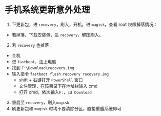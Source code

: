 # 手机系统更新意外处理

1. 下更新包，进 `recovery`，刷入，开机，进 `magisk`，查看 root 权限掉落情况：

- 若掉落，下载安装包，进 `recovery`，解压刷入。

2. 若 `recovery` 也掉落：

- 关机
- 进 `fastboot`，连上电脑
- 找到 `F:\Download\recovery.img`
- 输入指令 `fastboot flash recovery recovery.img`
    - shift + 右键打开 `PowerShell` 窗口
    - 文件管理，在该目录下在地址栏输入 cmd
    - 打开 cmd，依次输入`F:`，`cd Download`

3. 重启至 `recovery`，刷入`magisk`
4. 刷更新包和 `magisk` 时均不要清除分区，直接重启系统即可

